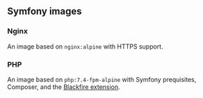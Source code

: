 ## Symfony images

### Nginx
An image based on `nginx:alpine` with HTTPS support.

### PHP
An image based on `php:7.4-fpm-alpine` with Symfony prequisites, Composer, and the 
[Blackfire extension](https://blackfire.io/docs/introduction).
